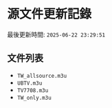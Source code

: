 # 源文件更新記錄

最後更新時間: `2025-06-22 23:29:51`

## 文件列表
- `TW_allsource.m3u`
- `UBTV.m3u`
- `TV7708.m3u`
- `TW_only.m3u`
